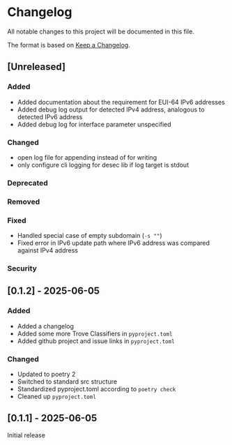 # Changelog

All notable changes to this project will be documented in this file.

The format is based on [Keep a Changelog](https://keepachangelog.com/en/1.1.0/).

## [Unreleased]

### Added

- Added documentation about the requirement for EUI-64 IPv6 addresses
- Added debug log output for detected IPv4 address, analogous to detected IPv6 address
- Added debug log for interface parameter unspecified

### Changed

- open log file for appending instead of for writing
- only configure cli logging for desec lib if log target is stdout

### Deprecated

### Removed

### Fixed

- Handled special case of empty subdomain (`-s ""`)
- Fixed error in IPv6 update path where IPv6 address was compared against IPv4 address

### Security

## [0.1.2] - 2025-06-05

### Added

- Added a changelog
- Added some more Trove Classifiers in `pyproject.toml`
- Added github project and issue links in `pyproject.toml`

### Changed

- Updated to poetry 2
- Switched to standard src structure
- Standardized pyproject.toml according to `poetry check`
- Cleaned up `pyproject.toml`

## [0.1.1] - 2025-06-05

Initial release